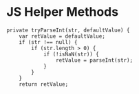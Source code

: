 JS Helper Methods
=================

```
private tryParseInt(str, defaultValue) {
    var retValue = defaultValue;
    if (str !== null) {
        if (str.length > 0) {
            if (!isNaN(str)) {
                retValue = parseInt(str);
            }
        }
    }
    return retValue;
```
